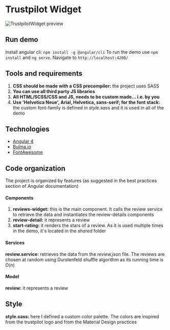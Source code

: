 # Trustpilot Widget
![TrustpilotWidget preview](https://github.com/mauriziopireddu/trustpilotWidget/blob/master/preview.png?raw=true)

## Run demo
Install angular cli: `npm install -g @angular/cli`
To run the demo use `npm install` and `ng serve`. 
Navigate to `http://localhost:4200/`

## Tools and requirements
1. **CSS should be made with a CSS precompiler:** the project uses SASS
2. **You can use all third party JS libraries**
3. **All HTML/SCSS/CSS and JS, needs to be custom made... i.e. by you**
4. **Use 'Helvetica Neue', Arial, Helvetica, sans-serif; for the font stack:**
 the custom font-family is defined in *style.sass* and it is used in all of the demo

## Technologies
* [Angular 4](https://angular.io)
* [Bulma.io](http://bulma.io/)
* [FontAwesome](http://fontawesome.io/)

## Code organization
The project is organized by features (as suggested in the best practices section of Angular documentation)

#### Components
1. **reviews-widget:** this is the main component. It calls the review service to retrieve the data and instantiates the review-details components
2. **review-detail:** it represents a review
3. **start-rating:** it renders the stars of a review. As it is used multiple times in the demo, it's located in the *shared* folder

#### Services
**review.service:** retrieves the data from the *review.json* file. The reviews are chosen at random using Durstenfeld shuffle algorithm as its running time is O(n)

#### Model
**review:** it represents a review
 
## Style
 **style.sass:** here I defined a custom color palette. The colors are inspired from the trustpilot logo and from the Material Design practices
 
